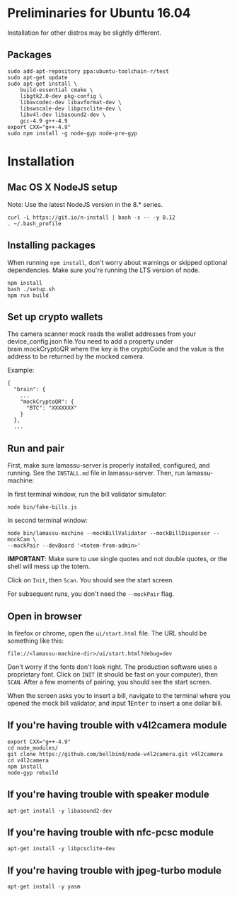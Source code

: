 # Preliminaries for Ubuntu 16.04
Installation for other distros may be slightly different.

## Packages

```
sudo add-apt-repository ppa:ubuntu-toolchain-r/test
sudo apt-get update
sudo apt-get install \
    build-essential cmake \
    libgtk2.0-dev pkg-config \
    libavcodec-dev libavformat-dev \
    libswscale-dev libpcsclite-dev \
    libv4l-dev libasound2-dev \
    gcc-4.9 g++-4.9
export CXX="g++-4.9"
sudo npm install -g node-gyp node-pre-gyp
```

# Installation

## Mac OS X NodeJS setup

Note: Use the latest NodeJS version in the 8.* series.

```
curl -L https://git.io/n-install | bash -s -- -y 8.12
. ~/.bash_profile
```

## Installing packages

When running ``npm install``, don't worry about warnings or skipped optional dependencies. Make sure you're running the LTS version of node.

```
npm install
bash ./setup.sh
npm run build
```

## Set up crypto wallets

The camera scanner mock reads the wallet addresses from your device_config.json file.You need to add a property under brain.mockCryptoQR where the key is the cryptoCode and the value is the address to be returned by the mocked camera.

Example:

```
{
  "brain": {
    ...
    "mockCryptoQR": {
      "BTC": "XXXXXXX"
    }
  },
  ...
```

## Run and pair

First, make sure lamassu-server is properly installed, configured, and running. See the ``INSTALL.md`` file in lamassu-server. Then, run lamassu-machine:

In first terminal window, run the bill validator simulator:

```
node bin/fake-bills.js
```

In second terminal window:

```
node bin/lamassu-machine --mockBillValidator --mockBillDispenser --mockCam \
--mockPair --devBoard '<totem-from-admin>'
```

**IMPORTANT**: Make sure to use single quotes and not double quotes, or the shell will mess up the totem.

Click on ``Init``, then ``Scan``. You should see the start screen.

For subsequent runs, you don't need the ``--mockPair`` flag.

## Open in browser

In firefox or chrome, open the ``ui/start.html`` file. The URL should be something like this:

```
file://<lamassu-machine-dir>/ui/start.html?debug=dev
```

Don't worry if the fonts don't look right. The production software uses a proprietary font. Click on ``INIT`` (it should be fast on your computer), then ``SCAN``. After a few moments of pairing, you should see the start screen.

When the screen asks you to insert a bill, navigate to the terminal
where you opened the mock bill validator, and input **1**<kbd>Enter</kbd>
to insert a one dollar bill.

## If you're having trouble with v4l2camera module

```
export CXX="g++-4.9"
cd node_modules/
git clone https://github.com/bellbind/node-v4l2camera.git v4l2camera
cd v4l2camera
npm install
node-gyp rebuild
```

## If you're having trouble with speaker module

```
apt-get install -y libasound2-dev
```

## If you're having trouble with nfc-pcsc module

```
apt-get install -y libpcsclite-dev
```

## If you're having trouble with jpeg-turbo module

```
apt-get install -y yasm
```


